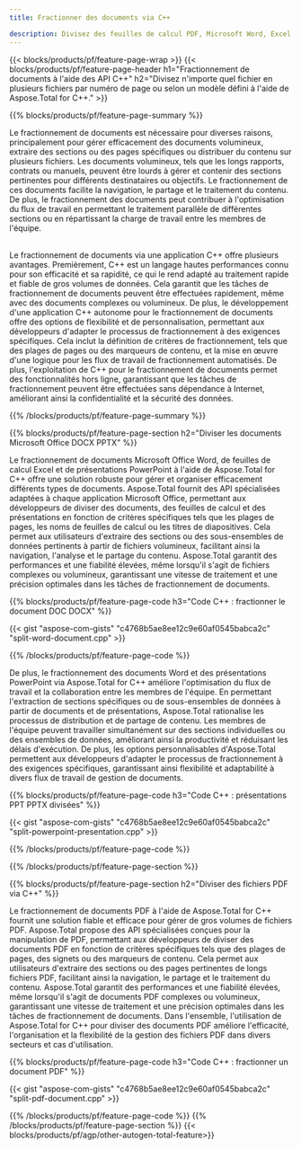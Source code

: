 ```yaml
---
title: Fractionner des documents via C++ 

description: Divisez des feuilles de calcul PDF, Microsoft Word, Excel et des présentations PowerPoint via votre application C++. Divisez le document par numéro de page ou selon un modèle prédéfini.
---
```


{{< blocks/products/pf/feature-page-wrap >}}
{{< blocks/products/pf/feature-page-header h1="Fractionnement de documents à l'aide des API C++" h2="Divisez n'importe quel fichier en plusieurs fichiers par numéro de page ou selon un modèle défini à l'aide de Aspose.Total for C++." >}}

{{% blocks/products/pf/feature-page-summary %}}

Le fractionnement de documents est nécessaire pour diverses raisons, principalement pour gérer efficacement des documents volumineux, extraire des sections ou des pages spécifiques ou distribuer du contenu sur plusieurs fichiers. Les documents volumineux, tels que les longs rapports, contrats ou manuels, peuvent être lourds à gérer et contenir des sections pertinentes pour différents destinataires ou objectifs. Le fractionnement de ces documents facilite la navigation, le partage et le traitement du contenu. De plus, le fractionnement des documents peut contribuer à l'optimisation du flux de travail en permettant le traitement parallèle de différentes sections ou en répartissant la charge de travail entre les membres de l'équipe. <br /><br />

Le fractionnement de documents via une application C++ offre plusieurs avantages. Premièrement, C++ est un langage hautes performances connu pour son efficacité et sa rapidité, ce qui le rend adapté au traitement rapide et fiable de gros volumes de données. Cela garantit que les tâches de fractionnement de documents peuvent être effectuées rapidement, même avec des documents complexes ou volumineux. De plus, le développement d'une application C++ autonome pour le fractionnement de documents offre des options de flexibilité et de personnalisation, permettant aux développeurs d'adapter le processus de fractionnement à des exigences spécifiques. Cela inclut la définition de critères de fractionnement, tels que des plages de pages ou des marqueurs de contenu, et la mise en œuvre d'une logique pour les flux de travail de fractionnement automatisés. De plus, l'exploitation de C++ pour le fractionnement de documents permet des fonctionnalités hors ligne, garantissant que les tâches de fractionnement peuvent être effectuées sans dépendance à Internet, améliorant ainsi la confidentialité et la sécurité des données. 

{{% /blocks/products/pf/feature-page-summary  %}}

{{% blocks/products/pf/feature-page-section  h2="Diviser les documents Microsoft Office DOCX PPTX" %}}

Le fractionnement de documents Microsoft Office Word, de feuilles de calcul Excel et de présentations PowerPoint à l'aide de Aspose.Total for C++ offre une solution robuste pour gérer et organiser efficacement différents types de documents. Aspose.Total fournit des API spécialisées adaptées à chaque application Microsoft Office, permettant aux développeurs de diviser des documents, des feuilles de calcul et des présentations en fonction de critères spécifiques tels que les plages de pages, les noms de feuilles de calcul ou les titres de diapositives. Cela permet aux utilisateurs d'extraire des sections ou des sous-ensembles de données pertinents à partir de fichiers volumineux, facilitant ainsi la navigation, l'analyse et le partage du contenu. Aspose.Total garantit des performances et une fiabilité élevées, même lorsqu'il s'agit de fichiers complexes ou volumineux, garantissant une vitesse de traitement et une précision optimales dans les tâches de fractionnement de documents.

{{% blocks/products/pf/feature-page-code h3="Code C++ : fractionner le document DOC DOCX" %}}

{{< gist "aspose-com-gists" "c4768b5ae8ee12c9e60af0545babca2c" "split-word-document.cpp" >}}

{{% /blocks/products/pf/feature-page-code  %}}

De plus, le fractionnement des documents Word et des présentations PowerPoint via Aspose.Total for C++ améliore l'optimisation du flux de travail et la collaboration entre les membres de l'équipe. En permettant l'extraction de sections spécifiques ou de sous-ensembles de données à partir de documents et de présentations, Aspose.Total rationalise les processus de distribution et de partage de contenu. Les membres de l'équipe peuvent travailler simultanément sur des sections individuelles ou des ensembles de données, améliorant ainsi la productivité et réduisant les délais d'exécution. De plus, les options personnalisables d'Aspose.Total permettent aux développeurs d'adapter le processus de fractionnement à des exigences spécifiques, garantissant ainsi flexibilité et adaptabilité à divers flux de travail de gestion de documents.

{{% blocks/products/pf/feature-page-code h3="Code C++ : présentations PPT PPTX divisées" %}}

{{< gist "aspose-com-gists" "c4768b5ae8ee12c9e60af0545babca2c" "split-powerpoint-presentation.cpp" >}}

{{% /blocks/products/pf/feature-page-code  %}}

{{% /blocks/products/pf/feature-page-section %}}

{{% blocks/products/pf/feature-page-section  h2="Diviser des fichiers PDF via C++" %}}

Le fractionnement de documents PDF à l'aide de Aspose.Total for C++ fournit une solution fiable et efficace pour gérer de gros volumes de fichiers PDF. Aspose.Total propose des API spécialisées conçues pour la manipulation de PDF, permettant aux développeurs de diviser des documents PDF en fonction de critères spécifiques tels que des plages de pages, des signets ou des marqueurs de contenu. Cela permet aux utilisateurs d'extraire des sections ou des pages pertinentes de longs fichiers PDF, facilitant ainsi la navigation, le partage et le traitement du contenu. Aspose.Total garantit des performances et une fiabilité élevées, même lorsqu'il s'agit de documents PDF complexes ou volumineux, garantissant une vitesse de traitement et une précision optimales dans les tâches de fractionnement de documents. Dans l'ensemble, l'utilisation de Aspose.Total for C++ pour diviser des documents PDF améliore l'efficacité, l'organisation et la flexibilité de la gestion des fichiers PDF dans divers secteurs et cas d'utilisation.

{{% blocks/products/pf/feature-page-code h3="Code C++ : fractionner un document PDF" %}}

{{< gist "aspose-com-gists" "c4768b5ae8ee12c9e60af0545babca2c" "split-pdf-document.cpp" >}}

{{% /blocks/products/pf/feature-page-code  %}}
{{% /blocks/products/pf/feature-page-section %}}
{{< blocks/products/pf/agp/other-autogen-total-feature>}}